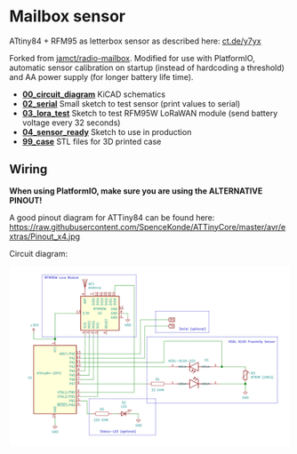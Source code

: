 # Mailbox sensor
ATtiny84 + RFM95 as letterbox sensor as described here: [ct.de/y7yx](https://ct.de/y7yx)

Forked from [jamct/radio-mailbox](https://github.com/jamct/radio-mailbox). Modified for use with PlatformIO, automatic sensor calibration on startup (instead of hardcoding a threshold) and AA power supply (for longer battery life time).

* **[00_circuit_diagram](/00_circuit_diagram)** KiCAD schematics
* **[02_serial](/02_serial)** Small sketch to test sensor (print values to serial)
* **[03_lora_test](/03_lora_test)** Sketch to test RFM95W LoRaWAN module (send battery voltage every 32 seconds)
* **[04_sensor_ready](/04_sensor_ready)** Sketch to use in production
* **[99_case](/99_case)** STL files for 3D printed case


## Wiring
**When using PlatformIO, make sure you are using the ALTERNATIVE PINOUT!** 

A good pinout diagram for ATTiny84 can be found here: <https://raw.githubusercontent.com/SpenceKonde/ATTinyCore/master/avr/extras/Pinout_x4.jpg>

Circuit diagram:

![Circuit diagram](/00_circuit_diagram/briefkastensensor.png)


